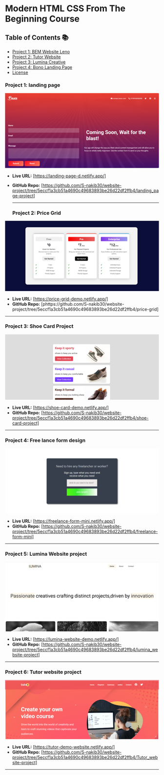 # Modern HTML CSS From The Beginning Course 



## Table of Contents 📚

- [Project 1: BEM Website Leno](#project-1-bem-website-leno)
- [Project 2: Tutor Website](#project-2-tutor-website)
- [Project 3: Lumina Creative](#project-3-lumina-creative)
- [Project 4: Bono Landing Page](#project-4-bono-landing-page)
- [License](#license)



### Project 1:  landing page
![Screenshot](image-ss/Bono%20landing%20page.png)

- **Live URL:** [https://landing-page-d.netlify.app/]
- **GitHub Repo:** [https://github.com/S-nakib30/website-project/tree/5eccf1a3cb51a4690c49683893be26d22df2ffb4/landing_page-project]


  ------
  ### Project 2:  Price Grid
![Screenshot](https://github.com/S-nakib30/website-project/blob/49ca61b0edaa4d31ec753584d7b9ec579ffb538b/image-ss/pricegrid.png)
- **Live URL:** [https://price-grid-demo.netlify.app/]
- **GitHub Repo:** [phttps://github.com/S-nakib30/website-project/tree/5eccf1a3cb51a4690c49683893be26d22df2ffb4/price-grid]
------

 ### Project 3:  Shoe Card Project
![Screenshot](https://github.com/S-nakib30/website-project/blob/2cb1bc2deeb28ea7d048b5830b6214041bda08e3/image-ss/shoecard.png)
- **Live URL:** [https://shoe-card-demo.netlify.app/]
- **GitHub Repo:** [https://github.com/S-nakib30/website-project/tree/5eccf1a3cb51a4690c49683893be26d22df2ffb4/shoe-card-project] 
------

### Project 4:  Free lance form design
![Screenshot](https://github.com/S-nakib30/website-project/blob/2cb1bc2deeb28ea7d048b5830b6214041bda08e3/image-ss/freelanch%20form.png)
- **Live URL:** [https://freelance-form-mini.netlify.app/]
- **GitHub Repo:** [https://github.com/S-nakib30/website-project/tree/5eccf1a3cb51a4690c49683893be26d22df2ffb4/freelance-form-mini] 
------


### Project 5: Lumina Website project
![Screenshot](https://github.com/S-nakib30/website-project/blob/2cb1bc2deeb28ea7d048b5830b6214041bda08e3/image-ss/lumina.png)
- **Live URL:** [https://lumina-website-demo.netlify.app/]
- **GitHub Repo:** [https://github.com/S-nakib30/website-project/tree/5eccf1a3cb51a4690c49683893be26d22df2ffb4/lumina_website-project] 
------


### Project 6: Tutor website project
![Screenshot](https://github.com/S-nakib30/website-project/blob/2cb1bc2deeb28ea7d048b5830b6214041bda08e3/image-ss/tutor.png)
- **Live URL:** [https://tutor-demo-website.netlify.app/]
- **GitHub Repo:** [https://github.com/S-nakib30/website-project/tree/5eccf1a3cb51a4690c49683893be26d22df2ffb4/Tutor_website-project] 
------
